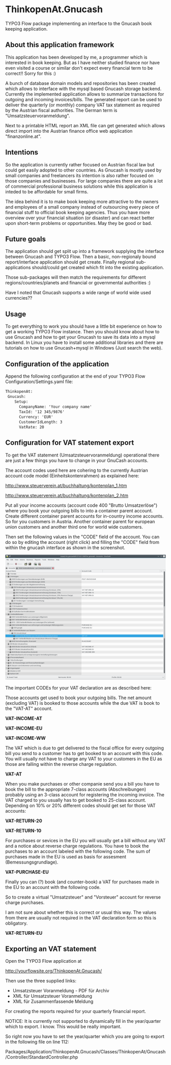 # ThinkopenAt.Gnucash

TYPO3 Flow package implementing an interface to the Gnucash book
keeping application.

## About this application framework

This application has been developed by me, a programmer which is
interested in book keeping. But as I have neither studied finance
nor have even visited a course or similar don't expect every
financial term to be correct!! Sorry for this :)

A bunch of database domain models and repositories has been created which
allows to interface with the mysql based Gnucash storage backend.
Currently the implemented application allows to summarize transactions
for outgoing and incoming invoices/bills. The generated report can
be used to deliver the quarterly (or monthly) company VAT tax statement
as required by the Austrian fiscal authorities. The German term is
"Umsatzsteuervoranmeldung".

Next to a printable HTML report an XML file can get generated which
allows direct import into the Austrian finance office web application
"finanzonline.at".

## Intentions

So the application is currently rather focused on Austrian fiscal law
but could get easily adopted to other countries. As Gnucash is mostly
used by small companies and freelancers its intention is also rather
focused on those companies and businesses. For large companies there
are quite a lot of commercial professional business solutions while
this application is inteded to be affordable for small firms.

The idea behind it is to make book keeping more attractive to the owners
and employees of a small company instead of outsourcing every piece of
financial stuff to official book keeping agencies. Thus you have more
overview over your financial situation (or disaster) and can react better
upon short-term problems or opportunities. May they be good or bad.

## Future goals

The application should get split up into a framework supplying the
interface between Gnucash and TYPO3 Flow. Then a basic, non-regionaly
bound report/interface application should get create. Finally
regional sub-applications should/could get created which fit into
the existing application.

Those sub-packages will then match the requirements for different
regions/countries/planets and financial or governmental authorities :)

Have I noted that Gnucash supports a wide range of world wide used
currencies??

## Usage

To get everything to work you should have a little bit experience on
how to get a working TYPO3 Flow instance. Then you should know about
how to use Gnucash and how to get your Gnucash to save its data into
a mysql backend. In Linux you have to install some additional libraries
and there are tutorials on how to use Gnucash+mysql in Windows (Just
search the web).

## Configuration of the application

Append the following configuration at the end of your
TYPO3 Flow Configuration/Settings.yaml file:

    ThinkopenAt:
     Gnucash:
        Setup:
          CompanyName: 'Your company name'
          TaxId: '12 345/9876'
          Currency: 'EUR'
          CustomerIdLength: 3
          VatRate: 20
 

## Configuration for VAT statement export

To get the VAT statement (Umsatzsteuervoranmeldung) operational
there are just a few things you have to change in your GnuCash accounts.

The account codes used here are cohering to the currently Austrian account
code model (Einheitskontenrahmen) as explained here:

http://www.steuerverein.at/buchhaltung/kontenplan_1.htm

http://www.steuerverein.at/buchhaltung/kontenplan_2.htm

Put all your income accounts (account code 400 "Brutto Umsatzerlöse") where
you book your outgoing bills to into a container parent account. Create
different container parent accounts for in-country income accounts. So for
you customers in Austria. Another container parent for european union customers
and another third one for world wide customers.

Then set the following values in the "CODE" field of the account. You can
do so by editing the account (right click) and filling the "CODE" field
from within the gnucash interface as shown in the screenshot.

![Account schema in GnuCash](/Documentation/Images/AccountSchema.png?raw=true "GnuCash account schema")

The important CODEs for your VAT declaration are as described here:

Those accounts get used to book your outgoing bills. The net amount (excluding
VAT) is booked to those accounts while the due VAT is book to the "VAT-AT"
account.

  **VAT-INCOME-AT**
  
  **VAT-INCOME-EU**
  
  **VAT-INCOME-WW**

The VAT which is due to get delivered to the fiscal office for every outgoing
bill you send to a customer has to get booked to an account with this code.
You will usually not have to charge any VAT to your customers in the EU as
those are falling within the reverse charge regulation.

  **VAT-AT**

When you make purchases or other companie send you a bill you have to book the
bill to the appropriate 7-class accounts (Abschreibungen) probably using an
3-class account for registering the incoming invoice. The VAT charged
to you usually has to get booked to 25-class account. Depending on 10% or 20%
different codes should get set for those VAT accounts:

  **VAT-RETURN-20**
  
  **VAT-RETURN-10**

For purchases or sevices in the EU you will usually get a bill without any
VAT and a notice about reverse charge regulations. You have to book the purchases
to an account labeled with the following code. The sum of purchases made in
the EU is used as basis for assesment (Bemessungsgrundlage).

  **VAT-PURCHASE-EU**

Finally you can (?) book (and counter-book) a VAT for purchases made in the EU
to an account with the following code.

So to create a virtual "Umsatzsteuer" and "Vorsteuer" account for reverse
charge purchases.

I am not sure about whether this is correct or usual this way. The values
from there are usually not required in the VAT declaration form so this is
obligatory.

  **VAT-RETURN-EU**

## Exporting an VAT statement

Open the TYPO3 Flow application at

http://yourflowsite.org/ThinkopenAt.Gnucash/

Then use the three supplied links:

* Umsatzsteuer Voranmeldung - PDF für Archiv
* XML für Umsatzsteuer Voranmeldung
* XML für Zusammenfassende Meldung 

For creating the reports required for your quarterly financial report.

NOTICE: It is currently not supported to dynamically fill in the year/quarter
which to export. I know. This would be really important.

So right now you have to set the year/quarter which you are going to export
in the following file on line 112:

Packages/Application/ThinkopenAt.Gnucash/Classes/ThinkopenAt/Gnucash/Controller/StandardController.php


